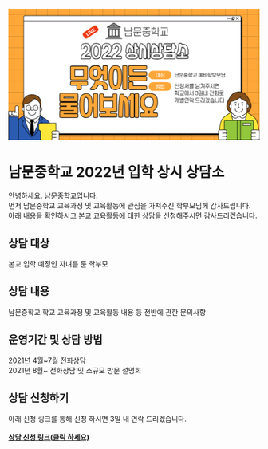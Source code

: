 ![안내이미지](/1617328317516.jpg)  
  
# 남문중학교 2022년 입학 상시 상담소
안녕하세요. 남문중학교입니다.  
먼저 남문중학교 교육과정 및 교육활동에 관심을 가져주신 학부모님께 감사드립니다.  
아래 내용을 확인하시고 본교 교육활동에 대한 상담을 신청해주시면 감사드리겠습니다.  
  
## 상담 대상
본교 입학 예정인 자녀를 둔 학부모  
  
## 상담 내용
남문중학교 학교 교육과정 및 교육활동 내용 등 전반에 관한 문의사항  
  
## 운영기간 및 상담 방법
2021년 4월~7월 전화상담  
2021년 8월~ 전화상담 및 소규모 방문 설명회  
  
## 상담 신청하기
아래 신청 링크를 통해 신청 하시면 3일 내 연락 드리겠습니다.  
<br/>
**[상담 신청 링크(클릭 하세요)](https://forms.gle/w2E59df31FMMFbFD7)**  
  
<br/>
<br/>
<br/>
<br/>
<br/>
<br/>
<br/>
